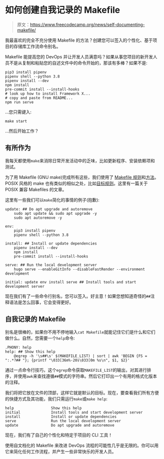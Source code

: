 # 如何创建自我记录的 Makefile

> 原文：<https://www.freecodecamp.org/news/self-documenting-makefile/>

我最喜欢的完全不充分使用 Makefile 的方法？创建您可以签入的个性化、基于项目的存储库工作流命令别名。

Makefile 能提高您的 DevOps 并让开发人员满意吗？如果从事您项目的新开发人员不是从复制和粘贴您的自述文件中的命令开始的，那该有多棒？如果不是:

```
pip3 install pipenv
pipenv shell --python 3.8
pipenv install --dev
npm install
pre-commit install --install-hooks
# look up how to install Framework X...
# copy and paste from README...
npm run serve
```

…您只需键入:

`make start`

…然后开始工作？

## 有所作为

我每天都使用`make`来消除日常开发活动中的乏味，比如更新程序、安装依赖项和测试。

为了用 Makefile (GNU make)完成所有这些，我们使用了 [Makefile 规则](https://www.gnu.org/software/make/manual/make.html#Rules)和[方法](https://www.gnu.org/software/make/manual/make.html#Recipes)。POSIX 风格的 make 也有类似的相似之处，比如[目标规则](https://pubs.opengroup.org/onlinepubs/9699919799/utilities/make.html#tag_20_76_13_04)。这里有一篇关于 POSIX 兼容 Makefiles 的文章。

这里有一些我们可以`make`简化的事情的例子(抱歉):

```
update: ## Do apt upgrade and autoremove
    sudo apt update && sudo apt upgrade -y
    sudo apt autoremove -y

env:
    pip3 install pipenv
    pipenv shell --python 3.8

install: ## Install or update dependencies
    pipenv install --dev
    npm install
    pre-commit install --install-hooks

serve: ## Run the local development server
    hugo serve --enableGitInfo --disableFastRender --environment development

initial: update env install serve ## Install tools and start development server 
```

现在我们有了一些命令行别名，您可以签入。好主意！如果您想知道奇怪的`##`注释语法是怎么回事，它会变得更好。

## 自我记录的 Makefile

别名是很棒的，如果你不用不停地输入`cat Makefile`就能记住它们是什么和它们做什么。自然，您需要一个`help`命令:

```
.PHONY: help
help: ## Show this help
    @egrep -h '\s##\s' $(MAKEFILE_LIST) | sort | awk 'BEGIN {FS = ":.*?## "}; {printf "\033[36m%-20s\033[0m %s\n", $1, $2}' 
```

通过一点命令行技巧，这个`egrep`命令获取`MAKEFILE_LIST`的输出，对其进行排序，并使用`awk`来查找遵循`##`模式的字符串。然后它打印出一个有用的格式化版本的注释。

我们将把它放在文件的顶部，这样它就是默认的目标。现在，要查看我们所有方便的快捷方式及其功能，我们只需运行`make`或`make help`:

```
help                 Show this help
initial              Install tools and start development server
install              Install or update dependencies
serve                Run the local development server
update               Do apt upgrade and autoremove 
```

现在，我们有了自己的个性化和特定于项目的 CLI 工具！

使用自文档化的 Makefile 来改进 DevOps 流程的可能性几乎是无限的。你可以用它来简化任何工作流程，并产生一些非常快乐的开发人员。